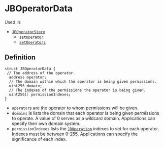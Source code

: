 # JBOperatorData

Used in:

* [`JBOperatorStore`](../contracts/jboperatorstore/)
  * [`setOperator`](../contracts/jboperatorstore/write/setoperator.md)
  * [`setOperators`](../contracts/jboperatorstore/write/setoperators.md)

## Definition

```solidity
struct JBOperatorData {
 // The address of the operator.
  address operator;
  // The domain within which the operator is being given permissions.
  uint256 domain;
  // The indexes of the permissions the operator is being given.
  uint256[] permissionIndexes;
}
```

* `operators` are the operator to whom permissions will be given.
* `domains` is lists the domain that each operator is being given permissions to operate. A value of 0 serves as a wildcard domain. Applications can specify their own domain system.
* `permissionIndexes` lists the [`JBOperation`](../libraries/jboperations.md) indexes to set for each operator. Indexes must be between 0-255. Applications can specify the significance of each index.
